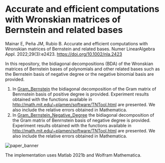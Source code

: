 # Accurate and efficient computations with Wronskian matrices of Bernstein and related bases 

Mainar E, Peña JM, Rubio B. Accurate and efficient computations with Wronskian matrices of Bernstein and related bases. Numer LinearAlgebra Appl. 2022;29(3):e2423.
https://doi.org/10.1002/nla.2423

In this repository, the bidiagonal decompositions (BDA) of the Wronskian matrices of Bernstein bases of polynomials and other related bases such as the Bernstein basis of negative degree or the negative binomial basis are provided.

1. In [Gram_Bernstein](https://github.com/BeatrizRubio/GramBernstein_NA2022/tree/main/Gram_Bernstein) the bidiagonal decomposition of the Gram matrix of Benrnstein basis of positive degree is provided. Experiment results obtained with the functions available in http://math.mit.edu/~plamen/software/TNTool.html are presented. We also include the relative errors obtained in Mathematica. 
2. In [Gram_Bernstein_Negative_Degree](https://github.com/BeatrizRubio/GramBernstein_Negative_Degree/tree/main/Gram_Bernstein_Negative_Degree) the bidiagonal decomposition of the Gram matrix of Benrnstein basis of negative degree is provided. Experiment results obtained with the functions available in http://math.mit.edu/~plamen/software/TNTool.html are presented. We also include the relative errors obtained in Mathematica. 

![paper_banner](paper_banner.png)

The implementation uses Matlab 2021b and Wolfram Mathematica. 
